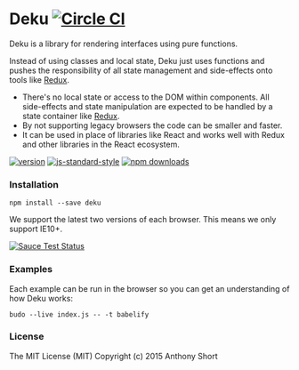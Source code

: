 # Deku [![Circle CI](https://circleci.com/gh/dekujs/deku/tree/2.0.0.svg?style=svg)](https://circleci.com/gh/dekujs/deku/tree/2.0.0)

Deku is a library for rendering interfaces using pure functions.

Instead of using classes and local state, Deku just uses functions and pushes the responsibility of all state management and side-effects onto tools like [Redux](http://redux.js.org/).

* There's no local state or access to the DOM within components. All side-effects and state manipulation are expected to be handled by a state container like [Redux](https://github.com/rackt/redux).
* By not supporting legacy browsers the code can be smaller and faster.
* It can be used in place of libraries like React and works well with Redux and other libraries in the React ecosystem.

[![version](https://img.shields.io/npm/v/deku.svg?style=flat-square)](https://www.npmjs.com/package/deku)
[![js-standard-style](https://img.shields.io/badge/code%20style-standard-brightgreen.svg?style=flat-square)](https://github.com/feross/standard)
[![npm downloads](https://img.shields.io/npm/dm/deku.svg?style=flat-square)](https://www.npmjs.com/package/deku)

### Installation

```
npm install --save deku
```

We support the latest two versions of each browser. This means we only support IE10+.

[![Sauce Test Status](https://saucelabs.com/browser-matrix/deku.svg)](https://saucelabs.com/u/deku)

### Examples

Each example can be run in the browser so you can get an understanding of how Deku works:

```
budo --live index.js -- -t babelify
```

### License

The MIT License (MIT) Copyright (c) 2015 Anthony Short
